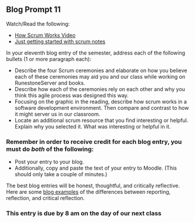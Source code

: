 ## Blog Prompt 11

Watch/Read the following:
- [How Scrum Works Video](https://www.youtube.com/watch?v=js8qoCVuQko)
- [Just getting started with scrum notes](https://www.scruminc.com/just-getting-started-with-scrum/)

In your eleventh blog entry of the semester, address each of the following bullets (1 or more paragraph each):
- Describe the four Scrum ceremonies and elaborate on how you believe each of these ceremonies may aid you and our class while working on RunestoneServer and books.
- Describe how each of the ceremonies rely on each other and why you think this agile process was designed this way.
- Focusing on the graphic in the reading, describe how scrum works in a software development environment. Then compare and contrast to how it might server us in our classroom.
- Locate an additional scrum resource that you find interesting or helpful. Explain why you selected it. What was interesting or helpful in it.

### Remember in order to receive credit for each blog entry, you must do *both* of the following:

  - Post your entry to your blog.
  - Additionally, copy and paste the text of your entry to Moodle. (This should only take a couple of minutes.)

The best blog entries will be honest, thoughtful, and critically reflective. Here are some [blog examples](blogreflection.md)
of the differences between reporting, reflection, and critical reflection.

### This entry is due by 8 am on the day of our next class
